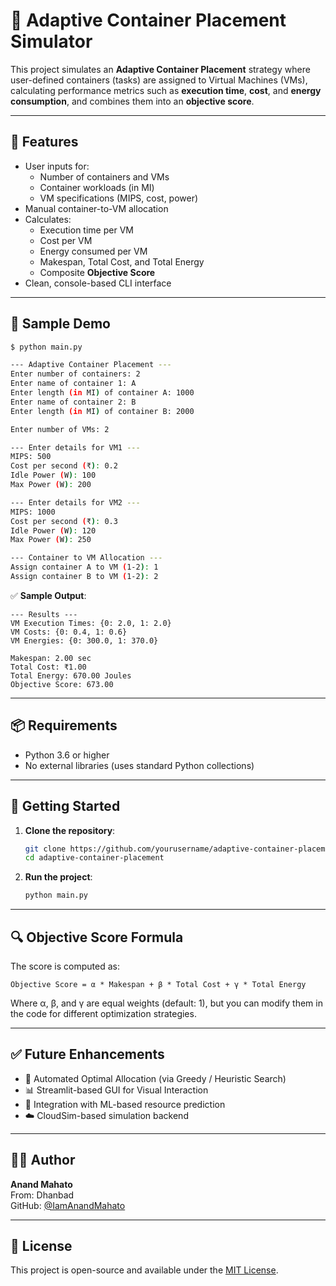 
# 🚀 Adaptive Container Placement Simulator

This project simulates an **Adaptive Container Placement** strategy where user-defined containers (tasks) are assigned to Virtual Machines (VMs), calculating performance metrics such as **execution time**, **cost**, and **energy consumption**, and combines them into an **objective score**.

---

## 🧠 Features

- User inputs for:
  - Number of containers and VMs
  - Container workloads (in MI)
  - VM specifications (MIPS, cost, power)
- Manual container-to-VM allocation
- Calculates:
  - Execution time per VM
  - Cost per VM
  - Energy consumed per VM
  - Makespan, Total Cost, and Total Energy
  - Composite **Objective Score**
- Clean, console-based CLI interface

---

## 📸 Sample Demo

```bash
$ python main.py

--- Adaptive Container Placement ---
Enter number of containers: 2
Enter name of container 1: A
Enter length (in MI) of container A: 1000
Enter name of container 2: B
Enter length (in MI) of container B: 2000

Enter number of VMs: 2

--- Enter details for VM1 ---
MIPS: 500
Cost per second (₹): 0.2
Idle Power (W): 100
Max Power (W): 200

--- Enter details for VM2 ---
MIPS: 1000
Cost per second (₹): 0.3
Idle Power (W): 120
Max Power (W): 250

--- Container to VM Allocation ---
Assign container A to VM (1-2): 1
Assign container B to VM (1-2): 2
```

✅ **Sample Output**:
```
--- Results ---
VM Execution Times: {0: 2.0, 1: 2.0}
VM Costs: {0: 0.4, 1: 0.6}
VM Energies: {0: 300.0, 1: 370.0}

Makespan: 2.00 sec
Total Cost: ₹1.00
Total Energy: 670.00 Joules
Objective Score: 673.00
```

---

## 📦 Requirements

- Python 3.6 or higher
- No external libraries (uses standard Python collections)

---

## 🏁 Getting Started

1. **Clone the repository**:
   ```bash
   git clone https://github.com/yourusername/adaptive-container-placement.git
   cd adaptive-container-placement
   ```

2. **Run the project**:
   ```bash
   python main.py
   ```

---

## 🔍 Objective Score Formula

The score is computed as:

```
Objective Score = α * Makespan + β * Total Cost + γ * Total Energy
```

Where α, β, and γ are equal weights (default: 1), but you can modify them in the code for different optimization strategies.

---

## ✅ Future Enhancements

- 🔄 Automated Optimal Allocation (via Greedy / Heuristic Search)
- 📊 Streamlit-based GUI for Visual Interaction
- 🧠 Integration with ML-based resource prediction
- ☁️ CloudSim-based simulation backend

---

## 👨‍💻 Author

**Anand Mahato**  
From: Dhanbad  
GitHub: [@IamAnandMahato](https://github.com/IamAnandMahato)

---

## 🪪 License

This project is open-source and available under the [MIT License](LICENSE).
